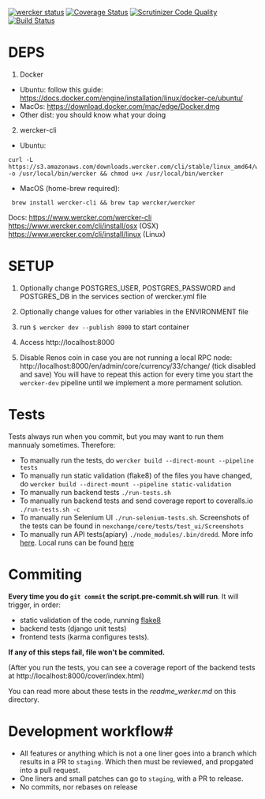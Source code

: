 [![wercker status](https://app.wercker.com/status/067cf790e7047fabce4a0bdcd8d0cae8/s/ "wercker status")](https://app.wercker.com/project/byKey/067cf790e7047fabce4a0bdcd8d0cae8)
[![Coverage Status](https://coveralls.io/repos/github/onitsoft/nexchange/badge.svg?branch=HEAD&t=bsPMc2)](https://coveralls.io/github/onitsoft/nexchange?branch=HEAD)
[![Scrutinizer Code Quality](https://scrutinizer-ci.com/g/onitsoft/nexchange/badges/quality-score.png?b=release&s=dea82d8c22adbb8b18ee327b9771fc5bbe08d335)](https://scrutinizer-ci.com/g/onitsoft/nexchange/?branch=release)
[![Build Status](https://scrutinizer-ci.com/g/onitsoft/nexchange/badges/build.png?b=release&s=0e65f940af2dbaadcbea7ee9a2e0ff2bac753da0)](https://scrutinizer-ci.com/g/onitsoft/nexchange/build-status/release)

# DEPS

1. Docker
 - Ubuntu: follow this guide: https://docs.docker.com/engine/installation/linux/docker-ce/ubuntu/
 - MacOs: https://download.docker.com/mac/edge/Docker.dmg
 - Other dist: you should know what your doing
2. wercker-cli
 - Ubuntu: 
 ```
 curl -L https://s3.amazonaws.com/downloads.wercker.com/cli/stable/linux_amd64/wercker -o /usr/local/bin/wercker && chmod u+x /usr/local/bin/wercker
```
 - MacOS (home-brew required): 
 ```
  brew install wercker-cli && brew tap wercker/wercker
 ```
 Docs: https://www.wercker.com/wercker-cli
 https://www.wercker.com/cli/install/osx (OSX)
 https://www.wercker.com/cli/install/linux (Linux)

# SETUP

1. Optionally change POSTGRES_USER, POSTGRES_PASSWORD and POSTGRES_DB in the services section of wercker.yml file

2. Optionally change values for other variables in the ENVIRONMENT file

3. run `$ wercker dev --publish 8000` to start container

4. Access http://localhost:8000

5. Disable Renos coin in case you are not running a local RPC node:
http://localhost:8000/en/admin/core/currency/33/change/
(tick disabled and save)
You will have to repeat this action for every time you start the `wercker-dev` pipeline until we implement a more permament solution.

# Tests
Tests always run when you commit, but you may want to run them mannualy sometimes. Therefore:

* To manually run the tests, do `wercker build --direct-mount --pipeline tests`
* To  manually run static validation (flake8) of the files you have changed, do `wercker build --direct-mount --pipeline static-validation`
* To manually run backend tests   `./run-tests.sh`
* To manually run backend tests and send coverage report to coveralls.io   `./run-tests.sh -c`
* To manually run Selenium UI  `./run-selenium-tests.sh`. Screenshots of the tests can be found in `nexchange/core/tests/test_ui/Screenshots`
* To manually run API tests(apiary)  `./node_modules/.bin/dredd`. More info [here](https://app.apiary.io/nexchange2/tests/runs#tutorial). Local runs can be found [here](https://app.apiary.io/nexchange2/tests/runs#local)


# Commiting
**Every time  you do `git commit` the script.pre-commit.sh will run**.
It will trigger, in order: 
- static validation of the code, running [flake8](https://flake8.readthedocs.io/en/latest/) 
- backend tests (django unit tests)
- frontend tests (karma configures tests). 

**If any of this steps fail, file won't be commited.**

(After you run the tests, you can see a coverage report of the backend tests at http://localhost:8000/cover/index.html)

You can read more about these tests in the *readme_werker.md* on this directory.


# Development workflow#

- All features or anything which is not a one liner goes into a branch which results in a PR to `staging`.
 Which then must be reviewed, and propgated into a pull request.
- One liners and small patches can go to `staging`, with a PR to release.
- No commits, nor rebases on release
